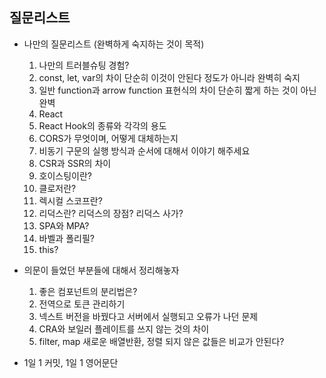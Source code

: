 ## 질문리스트

- 나만의 질문리스트 (완벽하게 숙지하는 것이 목적)

  1. 나만의 트러블슈팅 경험?
  2. const, let, var의 차이 단순히 이것이 안된다 정도가 아니라 완벽히 숙지
  3. 일반 function과 arrow function 표현식의 차이 단순히 짧게 하는 것이 아닌 완벽
  4. React
  5. React Hook의 종류와 각각의 용도
  6. CORS가 무엇이며, 어떻게 대체하는지
  7. 비동기 구문의 실행 방식과 순서에 대해서 이야기 해주세요
  8. CSR과 SSR의 차이
  9. 호이스팅이란?
  10. 클로저란?
  11. 렉시컬 스코프란?
  12. 리덕스란? 리덕스의 장점? 리덕스 사가?
  13. SPA와 MPA?
  14. 바벨과 폴리필?
  15. this?

- 의문이 들었던 부분들에 대해서 정리해놓자

  1. 좋은 컴포넌트의 분리법은?
  2. 전역으로 토큰 관리하기
  3. 넥스트 버전을 바꿨다고 서버에서 실행되고 오류가 나던 문제
  4. CRA와 보일러 플레이트를 쓰지 않는 것의 차이
  5. filter, map 새로운 배열반환, 정렬 되지 않은 값들은 비교가 안된다?

- 1일 1 커밋, 1일 1 영어문단
